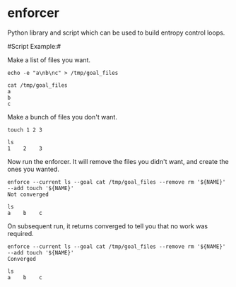 enforcer
========

Python library and script which can be used to build entropy control loops.

#Script Example:#

Make a list of files you want.
```
echo -e "a\nb\nc" > /tmp/goal_files
```

```
cat /tmp/goal_files
a
b
c
```

Make a bunch of files you don't want.
```
touch 1 2 3
```

```
ls
1    2    3
```

Now run the enforcer. It will remove the files you didn't want, and create the ones you wanted.
```
enforce --current ls --goal cat /tmp/goal_files --remove rm '${NAME}' --add touch '${NAME}'
Not converged
```

```
ls
a    b    c
```

On subsequent run, it returns converged to tell you that no work was required.
```
enforce --current ls --goal cat /tmp/goal_files --remove rm '${NAME}' --add touch '${NAME}'
Converged
```

```
ls
a    b    c
```
